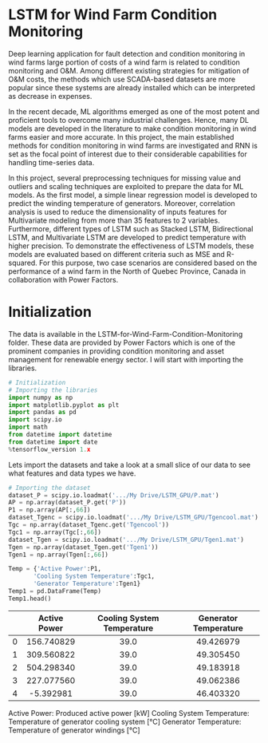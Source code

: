 # LSTM for Wind Farm Condition Monitoring
Deep learning application for fault detection and condition monitoring in wind farms
large portion of costs of a wind farm is related to condition monitoring and O&M. Among different existing strategies for mitigation of O&M costs, the methods which use SCADA-based datasets are more popular since these systems are already installed which can be interpreted as decrease in expenses.

In the recent decade, ML algorithms emerged as one of the most potent and proficient tools to overcome many industrial challenges. Hence, many DL models are developed in the literature to make condition monitoring in wind farms easier and more accurate. In this project, the main established methods for condition monitoring in wind farms are investigated and RNN is set as the focal point of interest due to their considerable capabilities for handling time-series data.

In this project, several preprocessing techniques for missing value and outliers and scaling techniques are exploited to prepare the data for ML models. As the first model, a simple linear regression model is developed to predict the winding temperature of generators. Moreover, correlation analysis is used to reduce the dimensionality of inputs features for Multivariate modeling from more than 35 features to 2 variables. Furthermore, different types of LSTM such as Stacked LSTM, Bidirectional LSTM, and Multivariate LSTM are developed to predict temperature with higher precision. To demonstrate the effectiveness of LSTM models, these models are evaluated based on different criteria such as MSE and R-squared. For this purpose, two case scenarios are considered based on the performance of a wind farm in the North of Quebec Province, Canada in collaboration with Power Factors.

# Initialization
The data is available in the LSTM-for-Wind-Farm-Condition-Monitoring folder. These data are provided by Power Factors which is one of the prominent companies in providing condition monitoring and asset management for renewable energy sector. I will start with importing the libraries.

```python
# Initialization
# Importing the libraries
import numpy as np
import matplotlib.pyplot as plt
import pandas as pd
import scipy.io
import math
from datetime import datetime
from datetime import date
%tensorflow_version 1.x
```

Lets import the datasets and take a look at a small slice of our data to see what features and data types we have.
```python
# Importing the dataset
dataset_P = scipy.io.loadmat('.../My Drive/LSTM_GPU/P.mat')
AP = np.array(dataset_P.get('P'))
P1 = np.array(AP[:,66])
dataset_Tgenc = scipy.io.loadmat('.../My Drive/LSTM_GPU/Tgencool.mat')
Tgc = np.array(dataset_Tgenc.get('Tgencool'))
Tgc1 = np.array(Tgc[:,66])
dataset_Tgen = scipy.io.loadmat('.../My Drive/LSTM_GPU/Tgen1.mat')
Tgen = np.array(dataset_Tgen.get('Tgen1'))
Tgen1 = np.array(Tgen[:,66])
```

```python
Temp = {'Active Power':P1,
       'Cooling System Temperature':Tgc1,
       'Generator Temperature':Tgen1}
Temp1 = pd.DataFrame(Temp)
Temp1.head()
```

|   | Active Power  | Cooling System Temperature | Generator Temperature  |
| - | :---------:   |  :---------:               |   :--------:           |
| 0 | 156.740829    |  39.0                      | 49.426979              |
| 1 | 309.560822    |  39.0                      | 49.305450              |
| 2 | 504.298340    |  39.0                      | 49.183918              |
| 3 | 227.077560    |  39.0                      | 49.062386              |
| 4 | -5.392981     |  39.0                      | 46.403320              |

Active Power: Produced active power [kW]
Cooling System Temperature: Temperature of generator cooling system [°C]
Generator Temperature: Temperature of generator windings [°C]
